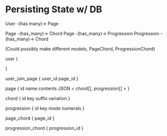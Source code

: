 # Persisting State w/ DB

User -(has many)-> Page

Page -(has_many)-> Chord
Page -(has_many)-> Progression
Progression -(has_many)-> Chord

(Could possibly make different models, PageChord, ProgressionChord)

user {

}

user_join_page
  {
    user_id
    page_id
  }

page
  {
    id
    name
    contents JSON < chord[], progression[] >
  }

chord
  {
    id
    key
    suffix
    variation
  }

progression
  {
    id
    key
    mode
    numerals
  }


page_chord
  {
    page_id
  }

progression_chord
  {
    progression_id
  }
